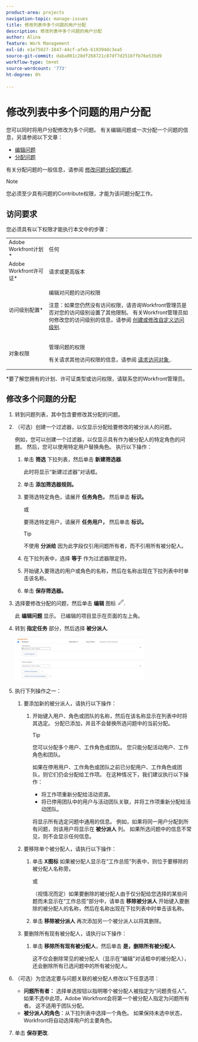 ```yaml
---
product-area: projects
navigation-topic: manage-issues
title: 修改列表中多个问题的用户分配
description: 修改列表中多个问题的用户分配
author: Alina
feature: Work Management
exl-id: e1e75027-1847-44cf-afeb-b19394dc3ea5
source-git-commit: daba001c28df268721c87df7d2516ffb76e535d9
workflow-type: tm+mt
source-wordcount: '773'
ht-degree: 0%

---
```


# 修改列表中多个问题的用户分配

<!--
<p data-mc-conditions="QuicksilverOrClassic.Draft mode">(NOTE: similar article exists for tasks)</p>
-->

您可以同时将用户分配修改为多个问题。 有关编辑问题或一次分配一个问题的信息，另请参阅以下文章：

* [编辑问题](../../../manage-work/issues/manage-issues/edit-issues.md)
* [分配问题](../../../manage-work/issues/manage-issues/assign-issues.md)

有关分配问题的一般信息，请参阅 [修改问题分配的概述](../../../manage-work/issues/manage-issues/modify-issue-assignments-overview.md).

>[!NOTE]
>
>您必须至少具有问题的Contribute权限，才能为该问题分配工作。

## 访问要求

您必须具有以下权限才能执行本文中的步骤：

<table style="table-layout:auto"> 
 <col> 
 <col> 
 <tbody> 
  <tr> 
   <td role="rowheader">Adobe Workfront计划*</td> 
   <td> <p>任何 </p> </td> 
  </tr> 
  <tr> 
   <td role="rowheader">Adobe Workfront许可证*</td> 
   <td> <p>请求或更高版本</p> </td> 
  </tr> 
  <tr> 
   <td role="rowheader">访问级别配置*</td> 
   <td> <p>编辑对问题的访问权限</p> <p>注意：如果您仍然没有访问权限，请咨询Workfront管理员是否对您的访问级别设置了其他限制。 有关Workfront管理员如何修改您的访问级别的信息，请参阅 <a href="../../../administration-and-setup/add-users/configure-and-grant-access/create-modify-access-levels.md" class="MCXref xref">创建或修改自定义访问级别</a>.</p> </td> 
  </tr> 
  <tr> 
   <td role="rowheader">对象权限</td> 
   <td> <p>管理问题的权限</p> <p>有关请求其他访问权限的信息，请参阅 <a href="../../../workfront-basics/grant-and-request-access-to-objects/request-access.md" class="MCXref xref">请求访问对象 </a>.</p> </td> 
  </tr> 
 </tbody> 
</table>

&#42;要了解您拥有的计划、许可证类型或访问权限，请联系您的Workfront管理员。

<!--
<div data-mc-conditions="QuicksilverOrClassic.Draft mode">
<h2>When to modify user assignments on issues</h2>
<p>(NOTE:&nbsp;drafted and moved to the overview article: Modify issue assignments overview)</p>
<p>You might want to modify the user assignments for multiple issues for a variety of&nbsp;reasons, including the following:</p>
<ul>
<li>Users join or leave&nbsp;your team</li>
<li>A user takes a vacation that extends beyond the issue&nbsp;due dates</li>
<li>A specific role or user is set as the assignee for multiple issues and you want to quickly modify all items to be assigned to a different user or role</li>
</ul>
</div>
-->

## 修改多个问题的分配

1. 转到问题列表，其中包含要修改其分配的问题。
1. （可选）创建一个过滤器，以仅显示分配给要修改的被分派人的问题。

   例如，您可以创建一个过滤器，以仅显示具有作为被分配人的特定角色的问题。 然后，您可以使用特定用户替换角色。 执行以下操作：

   1. 单击 **筛选** 下拉列表，然后单击 **新建筛选器**.

      此时将显示“新建过滤器”对话框。

   1. 单击 **添加筛选器规则。**
   1. 要筛选特定角色，请展开 **任务角色，** 然后单击 **标识。**

      或

      要筛选特定用户，请展开 **任务用户，** 然后单击 **标识。**

      >[!TIP]
      >
      >不使用 **分派给** 因为此字段仅引用问题所有者，而不引用所有被分配人。

   1. 在下拉列表中，选择 **等于** 作为过滤器限定符。
   1. 开始键入要筛选的用户或角色的名称，然后在名称出现在下拉列表中时单击该名称。
   1. 单击 **保存筛选器。**

1. 选择要修改分配的问题，然后单击 **编辑** 图标 ![](assets/qs-edit-icon.png).

   此 **编辑问题** 显示。 已编辑的项目显示在页面的左上角。

1. 转到 **指定任务** 部分，然后选择 **被分派人**.

   ![](assets/classic-assignmens-area-on-edit-box-350x119.png)

1. 执行下列操作之一：

   1. 要添加新的被分派人，请执行以下操作：

      1. 开始键入用户、角色或团队的名称，然后在该名称显示在列表中时将其选定。 分配已添加，并且不会替换所选问题中的当前分配。

         >[!TIP]
         >
         您可以分配多个用户、工作角色或团队。 您只能分配活动用户、工作角色和团队。
         >
         如果在停用用户、工作角色或团队之前已分配用户、工作角色或团队，则它们仍会分配给工作项。 在这种情况下，我们建议执行以下操作：
         >
         * 将工作项重新分配给活动资源。
         * 将已停用团队中的用户与活动团队关联，并将工作项重新分配给活动团队。

         将显示所有选定问题中通用的信息。 例如，如果将同一用户分配到所有问题，则该用户将显示在 **被分派人** 列。 如果所选问题中的信息不常见，则不会显示任何信息。

   1. 要移除单个被分配人，请执行以下操作：

      1. 单击 **X图标** 如果被分配人显示在“工作总揽”列表中，则位于要移除的被分配人名称旁。

         或

         （视情况而定）如果要删除的被分配人由于仅分配给您选择的某些问题而未显示在“工作总揽”部分中，请单击 **移除被分派人** 开始键入要删除的被分配人的名称，然后在名称出现在下拉列表中时单击该名称。

      1. 单击 **移除被分派人** 再次添加另一个被分派人以将其删除。

   1. 要删除所有现有被分配人，请执行以下操作：

      1. 单击 **移除所有现有被分配人**，然后单击 **是，删除所有被分配人**.

         这不仅会删除常见的被分配人（显示在“编辑”对话框中的被分配人），还会删除所有已选问题中的所有被分配人。

1. （可选）为您选定要与问题关联的被分配人修改以下任意选项：

   * **问题所有者：** 选择单选按钮以指明哪个被分配人被指定为“问题责任人”。 如果不选中此项，Adobe Workfront会将第一个被分配人指定为问题所有者。 这不适用于团队分配。
   * **被分派人的角色**：从下拉列表中选择一个角色。 如果保持未选中状态，Workfront将自动选择用户的主要角色。

1. 单击 **保存更改**.
